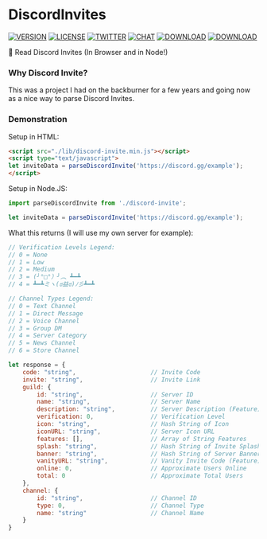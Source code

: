 # DiscordInvites

[![VERSION](https://img.shields.io/badge/dynamic/json.svg?color=blue&label=version&query=version&url=https%3A%2F%2Fraw.githubusercontent.com%2FYourNetworkNerd%2FDiscordInvites%2Fmaster%2Fpackage.json)](https://github.com/YourNetworkNerd/DiscordInvites)
[![LICENSE](https://img.shields.io/badge/license-BSD--3--Clause-green.svg)](https://github.com/YourNetworkNerd/DiscordInvites/blob/master/LICENSE)
[![TWITTER](https://img.shields.io/badge/Twitter-YourNetworkNerd-1DA1F2.svg?logo=twitter)](https://twitter.com/YourNetworkNerd)
[![CHAT](https://img.shields.io/badge/Chat-Discord-7289DA.svg?logo=discord)](https://discord.gg/VG87Snx)
[![DOWNLOAD](https://img.shields.io/badge/Browser%20Version-JavaScript-F7DF1E.svg?logo=javascript)](https://raw.githubusercontent.com/YourNetworkNerd/DiscordInvites/master/dist/discord-invite.min.js)
[![DOWNLOAD](https://img.shields.io/badge/Node%20Version-TypeScript-007ACC.svg?logo=typescript)](https://raw.githubusercontent.com/YourNetworkNerd/DiscordInvites/master/src/discord-invite.node.ts)

📜 Read Discord Invites (In Browser and in Node!)

### Why Discord Invite?
This was a project I had on the backburner for a few years and going now as a nice way to parse
Discord Invites.

### Demonstration
Setup in HTML:
```html
<script src="./lib/discord-invite.min.js"></script>
<script type="text/javascript">
let inviteData = parseDiscordInvite('https://discord.gg/example');
</script>
```
Setup in Node.JS:
```ts
import parseDiscordInvite from './discord-invite';

let inviteData = parseDiscordInvite('https://discord.gg/example');
```

What this returns (I will use my own server for example):
```js
// Verification Levels Legend:
// 0 = None
// 1 = Low
// 2 = Medium
// 3 = (╯°□°）╯︵ ┻━┻
// 4 = ┻━┻ミヽ(ಠ益ಠ)ﾉ彡┻━┻

// Channel Types Legend:
// 0 = Text Channel
// 1 = Direct Message
// 2 = Voice Channel
// 3 = Group DM
// 4 = Server Category
// 5 = News Channel
// 6 = Store Channel

let response = {
    code: "string",                     // Invite Code
    invite: "string",                   // Invite Link
    guild: {
        id: "string",                   // Server ID
        name: "string",                 // Server Name
        description: "string",          // Server Description (Feature)
        verification: 0,                // Verification Level
        icon: "string",                 // Hash String of Icon
        iconURL: "string",              // Server Icon URL
        features: [],                   // Array of String Features
        splash: "string",               // Hash String of Invite Splash (Feature)
        banner: "string",               // Hash String of Server Banner (Feature)
        vanityURL: "string",            // Vanity Invite Code (Feature)
        online: 0,                      // Approximate Users Online
        total: 0                        // Approximate Total Users
    },
    channel: {
        id: "string",                   // Channel ID
        type: 0,                        // Channel Type
        name: "string"                  // Channel Name
    }
}
```